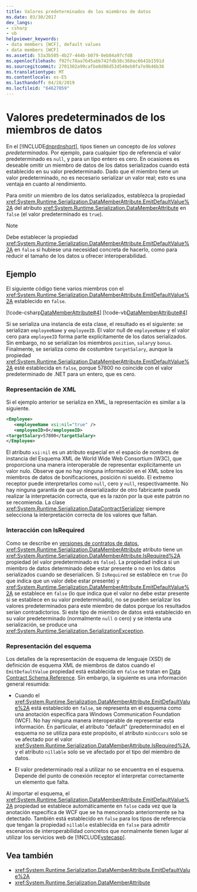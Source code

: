 ```yaml
---
title: Valores predeterminados de los miembros de datos
ms.date: 03/30/2017
dev_langs:
- csharp
- vb
helpviewer_keywords:
- data members [WCF], default values
- data members [WCF]
ms.assetid: 53a3b505-4b27-444b-b079-0eb84a97cfd8
ms.openlocfilehash: f92fc78aa7645abb742fdb38c360ac6641b1591d
ms.sourcegitcommit: 2701302a99cafbe0d86d53d540eb0fa7e9b46b36
ms.translationtype: MT
ms.contentlocale: es-ES
ms.lasthandoff: 04/28/2019
ms.locfileid: "64627059"
---
```

# <a name="data-member-default-values"></a>Valores predeterminados de los miembros de datos
En el [!INCLUDE[dnprdnshort](../../../../includes/dnprdnshort-md.md)], tipos tienen un concepto de *los valores predeterminados*. Por ejemplo, para cualquier tipo de referencia el valor predeterminado es `null`, y para un tipo entero es cero. En ocasiones es deseable omitir un miembro de datos de los datos serializados cuando está establecido en su valor predeterminado. Dado que el miembro tiene un valor predeterminado, no es necesario serializar un valor real; esto es una ventaja en cuanto al rendimiento.  
  
 Para omitir un miembro de los datos serializados, establezca la propiedad <xref:System.Runtime.Serialization.DataMemberAttribute.EmitDefaultValue%2A> del atributo <xref:System.Runtime.Serialization.DataMemberAttribute> en `false` (el valor predeterminado es `true`).  
  
> [!NOTE]
>  Debe establecer la propiedad <xref:System.Runtime.Serialization.DataMemberAttribute.EmitDefaultValue%2A> en `false` si hubiese una necesidad concreta de hacerlo, como para reducir el tamaño de los datos u ofrecer interoperabilidad.  
  
## <a name="example"></a>Ejemplo  
 El siguiente código tiene varios miembros con el <xref:System.Runtime.Serialization.DataMemberAttribute.EmitDefaultValue%2A> establecido en `false`.  
  
 [!code-csharp[DataMemberAttribute#4](../../../../samples/snippets/csharp/VS_Snippets_CFX/datamemberattribute/cs/overview.cs#4)]
 [!code-vb[DataMemberAttribute#4](../../../../samples/snippets/visualbasic/VS_Snippets_CFX/datamemberattribute/vb/overview.vb#4)]  
  
 Si se serializa una instancia de esta clase, el resultado es el siguiente: se serializan `employeeName` y `employeeID`. El valor null de `employeeName` y el valor cero para `employeeID` forma parte explícitamente de los datos serializados. Sin embargo, no se serializan los miembros `position`, `salary`y `bonus`. Finalmente, se serializa como de costumbre `targetSalary`, aunque la propiedad <xref:System.Runtime.Serialization.DataMemberAttribute.EmitDefaultValue%2A> esté establecida en `false`, porque 57800 no coincide con el valor predeterminado de .NET para un entero, que es cero.  
  
### <a name="xml-representation"></a>Representación de XML  
 Si el ejemplo anterior se serializa en XML, la representación es similar a la siguiente.  
  
```xml  
<Employee>  
   <employeeName xsi:nil="true" />  
   <employeeID>0</employeeID>  
<targetSalary>57800</targetSalary>  
</Employee>  
```  
  
 El atributo `xsi:nil` es un atributo especial en el espacio de nombres de instancia del Esquema XML de World Wide Web Consortium (W3C), que proporciona una manera interoperable de representar explícitamente un valor nulo. Observe que no hay ninguna información en el XML sobre los miembros de datos de bonificaciones, posición ni sueldo. El extremo receptor puede interpretarlos como `null`, cero y `null`, respectivamente. No hay ninguna garantía de que un deserializador de otro fabricante pueda realizar la interpretación correcta, que es la razón por la que este patrón no se recomienda. La clase <xref:System.Runtime.Serialization.DataContractSerializer> siempre selecciona la interpretación correcta de los valores que faltan.  
  
### <a name="interaction-with-isrequired"></a>Interacción con IsRequired  
 Como se describe en [versiones de contratos de datos](../../../../docs/framework/wcf/feature-details/data-contract-versioning.md), <xref:System.Runtime.Serialization.DataMemberAttribute> atributo tiene un <xref:System.Runtime.Serialization.DataMemberAttribute.IsRequired%2A> propiedad (el valor predeterminado es `false`). La propiedad indica si un miembro de datos determinado debe estar presente o no en los datos serializados cuando se deserialicen. Si `IsRequired` se establece en `true` (lo que indica que un valor debe estar presente) y <xref:System.Runtime.Serialization.DataMemberAttribute.EmitDefaultValue%2A> se establece en `false` (lo que indica que el valor no debe estar presente si se establece en su valor predeterminado), no se pueden serializar los valores predeterminados para este miembro de datos porque los resultados serían contradictorios. Si este tipo de miembro de datos está establecido en su valor predeterminado (normalmente `null` o cero) y se intenta una serialización, se produce una <xref:System.Runtime.Serialization.SerializationException>.  
  
### <a name="schema-representation"></a>Representación del esquema  
 Los detalles de la representación de esquema de lenguaje (XSD) de definición de esquema XML de miembros de datos cuando el `EmitDefaultValue` propiedad está establecida en `false` se tratan en [Data Contract Schema Reference](../../../../docs/framework/wcf/feature-details/data-contract-schema-reference.md). Sin embargo, la siguiente es una información general resumida:  
  
- Cuando el <xref:System.Runtime.Serialization.DataMemberAttribute.EmitDefaultValue%2A> está establecido en `false`, se representa en el esquema como una anotación específica para Windows Communication Foundation (WCF). No hay ninguna manera interoperable de representar esta información. En particular, el atributo "default" (predeterminado) en el esquema no se utiliza para este propósito, el atributo `minOccurs` solo se ve afectado por el valor <xref:System.Runtime.Serialization.DataMemberAttribute.IsRequired%2A>, y el atributo `nillable` solo se ve afectado por el tipo del miembro de datos.  
  
- El valor predeterminado real a utilizar no se encuentra en el esquema. Depende del punto de conexión receptor el interpretar correctamente un elemento que falta.  
  
 Al importar el esquema, el <xref:System.Runtime.Serialization.DataMemberAttribute.EmitDefaultValue%2A> propiedad se establece automáticamente en `false` cada vez que la anotación específica de WCF que se ha mencionado anteriormente se ha detectado. También está establecido en `false` para los tipos de referencia que tengan la propiedad `nillable` establecida en `false` para admitir escenarios de interoperabilidad concretos que normalmente tienen lugar al utilizar los servicios web de [!INCLUDE[vstecasp](../../../../includes/vstecasp-md.md)].  
  
## <a name="see-also"></a>Vea también

- <xref:System.Runtime.Serialization.DataMemberAttribute.EmitDefaultValue%2A>
- <xref:System.Runtime.Serialization.DataMemberAttribute>
